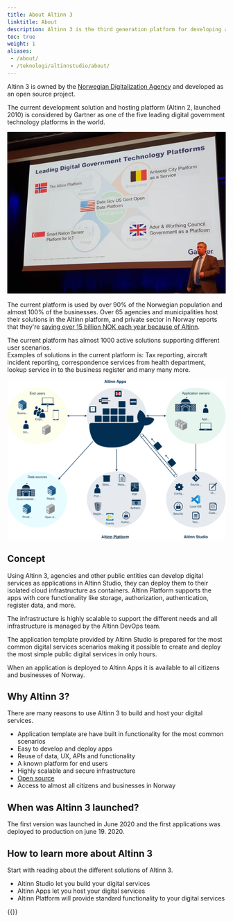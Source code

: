 ```yaml
---
title: About Altinn 3
linktitle: About
description: Altinn 3 is the third generation platform for developing and hosting digital services. 
toc: true
weight: 1
aliases:
 - /about/
 - /teknologi/altinnstudio/about/
---
```


Altinn 3 is owned by the [Norwegian Digitalization Agency](https://www.digdir.no/digdir/about-norwegian-digitalisation-agency/887) and developed as an open source project.

The current development solution and hosting platform (Altinn 2, launched 2010) is considered by Gartner
as one of the five leading digital government technology platforms in the world.

![Gartner](gartner.png "Gartner")

The current platform is used by over 90% of the Norwegian population and almost 100% 
of the businesses. Over 65 agencies and municipalities host their solutions in the Altinn platform,
and private sector in Norway reports that they're [saving over 15 billion NOK each year because of Altinn](https://www.digdir.no/digitale-felleslosninger/altinn-gir-rekordinnsparing-naeringslivet/1912).

The current platform has almost 1000 active solutions supporting different user scenarios.  
Examples of solutions in the current platform is: Tax reporting, aircraft incident reporting, correspondence services from health department, lookup service in to the business register and many many more.

![Concept](concept3.svg "Altinn 3 concept")

## Concept

Using Altinn 3, agencies and other public entities can develop digital services as applications in Altinn Studio, they can deploy
them to their isolated cloud infrastructure as containers. Altinn Platform supports the apps with core functionality
like storage, authorization, authentication, register data, and more.

The infrastructure is highly scalable to support the different needs and all infrastructure is managed by the Altinn DevOps team.

The application template provided by Altinn Studio is prepared for the most common digital services scenarios making it possible to create and deploy
the most simple public digital services in only hours.

When an application is deployed to Altinn Apps it is available to all citizens and businesses of Norway.

## Why Altinn 3?

There are many reasons to use Altinn 3 to build and host your digital services.

- Application template are have built in functionality for the most common scenarios
- Easy to develop and deploy apps
- Reuse of data, UX, APIs and functionality
- A known platform for end users
- Highly scalable and secure infrastructure
- [Open source](https://github.com/Altinn/altinn-studio)
- Access to almost all citizens and businesses in Norway

## When was Altinn 3 launched?

The first version was launched in June 2020 and the first applications was deployed to production on june 19. 2020.

## How to learn more about Altinn 3

Start with reading about the different solutions of Altinn 3.  

- Altinn Studio let you build your digital services
- Altinn Apps let you host your digital services
- Altinn Platform will provide standard functionality to your digital services

{{<children />}}
